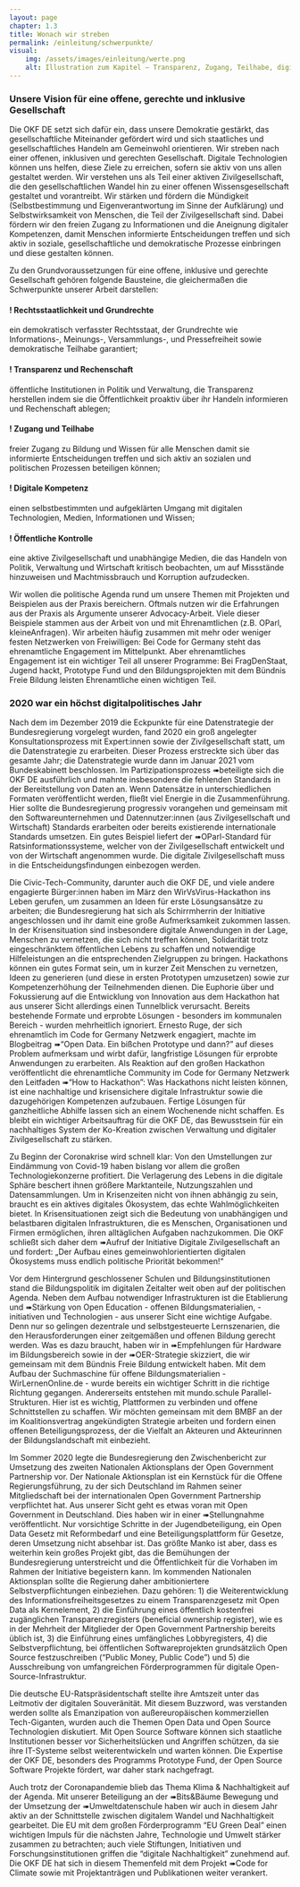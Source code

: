 ```yaml
---
layout: page
chapter: 1.3
title: Wonach wir streben
permalink: /einleitung/schwerpunkte/
visual:
    img: /assets/images/einleitung/werte.png
    alt: Illustration zum Kapitel – Transparenz, Zugang, Teilhabe, digitale Kompetenz, öffentliche Kontrolle
---
```


### Unsere Vision für eine offene, gerechte und inklusive Gesellschaft
Die OKF DE setzt sich dafür ein, dass unsere Demokratie gestärkt, das gesellschaftliche Miteinander gefördert wird und sich staatliches und gesellschaftliches Handeln am Gemeinwohl orientieren. Wir streben nach einer offenen, inklusiven und gerechten Gesellschaft. Digitale Technologien können uns helfen, diese Ziele zu erreichen, sofern sie aktiv von uns allen gestaltet werden. Wir verstehen uns als Teil einer aktiven Zivilgesellschaft, die den gesellschaftlichen Wandel hin zu einer offenen Wissensgesellschaft gestaltet und vorantreibt. Wir stärken und fördern die Mündigkeit (Selbstbestimmung und Eigenverantwortung im Sinne der Aufklärung) und Selbstwirksamkeit von Menschen, die Teil der Zivilgesellschaft sind. Dabei fördern wir den freien Zugang zu Informationen und die Aneignung digitaler Kompetenzen, damit Menschen informierte Entscheidungen treffen und sich aktiv in soziale, gesellschaftliche und demokratische Prozesse einbringen und diese gestalten können. 

Zu den Grundvoraussetzungen für eine offene, inklusive und gerechte Gesellschaft gehören folgende Bausteine, die gleichermaßen die Schwerpunkte unserer Arbeit darstellen: 
<br>

#### ! Rechtsstaatlichkeit und Grundrechte
ein demokratisch verfasster Rechtsstaat, der Grundrechte wie Informations-, Meinungs-, Versammlungs-, und Pressefreiheit sowie demokratische Teilhabe garantiert;

#### ! Transparenz und Rechenschaft
öffentliche Institutionen in Politik und Verwaltung, die Transparenz herstellen indem sie die Öffentlichkeit proaktiv über ihr Handeln informieren und Rechenschaft ablegen;

#### ! Zugang und Teilhabe
freier Zugang zu Bildung und Wissen für alle Menschen damit sie informierte Entscheidungen treffen und sich aktiv an sozialen und politischen Prozessen beteiligen können;

#### ! Digitale Kompetenz
einen selbstbestimmten und aufgeklärten Umgang mit digitalen Technologien, Medien, Informationen und Wissen;

#### ! Öffentliche Kontrolle
eine aktive Zivilgesellschaft und unabhängige Medien, die das Handeln von Politik, Verwaltung und Wirtschaft kritisch beobachten, um auf Missstände hinzuweisen und Machtmissbrauch und Korruption aufzudecken.
<br>

Wir wollen die politische Agenda rund um unsere Themen mit Projekten und Beispielen aus der Praxis bereichern. Oftmals nutzen wir die Erfahrungen aus der Praxis als Argumente unserer Advocacy-Arbeit. Viele dieser Beispiele stammen aus der Arbeit von und mit Ehrenamtlichen (z.B. OParl, kleineAnfragen). Wir arbeiten häufig zusammen mit mehr oder weniger festen Netzwerken von Freiwilligen: Bei Code for Germany steht das ehrenamtliche Engagement im Mittelpunkt. Aber ehrenamtliches Engagement ist ein wichtiger Teil all unserer Programme: Bei FragDenStaat, Jugend hackt, Prototype Fund und den Bildungsprojekten mit dem Bündnis Freie Bildung leisten Ehrenamtliche einen wichtigen Teil. 

### 2020 war ein höchst digitalpolitisches Jahr
Nach dem im Dezember 2019 die Eckpunkte für eine Datenstrategie der Bundesregierung vorgelegt wurden, fand 2020 ein groß angelegter Konsultationsprozess mit Expert:innen sowie der Zivilgesellschaft statt, um die Datenstrategie zu erarbeiten. Dieser Prozess erstreckte sich über das gesamte Jahr; die Datenstrategie wurde dann im Januar 2021 vom Bundeskabinett beschlossen. Im Partizipationsprozess ➠beteiligte sich die OKF DE ausführlich und mahnte insbesondere die fehlenden Standards in der Bereitstellung von Daten an. Wenn Datensätze in unterschiedlichen Formaten veröffentlicht werden, fließt viel Energie in die Zusammenführung. Hier sollte die Bundesregierung progressiv vorangehen und gemeinsam mit den Softwareunternehmen und Datennutzer:innen (aus Zivilgesellschaft und Wirtschaft) Standards erarbeiten oder bereits existierende internationale Standards umsetzen. Ein gutes Beispiel liefert der ➠OParl-Standard für Ratsinformationssysteme, welcher von der Zivilgesellschaft entwickelt und von der Wirtschaft angenommen wurde. Die digitale Zivilgesellschaft muss in die Entscheidungsfindungen einbezogen werden.

Die Civic-Tech-Community, darunter auch die OKF DE, und viele andere engagierte Bürger:innen haben im März den WirVsVirus-Hackathon ins Leben gerufen, um zusammen an Ideen für erste Lösungsansätze zu arbeiten; die Bundesregierung hat sich als Schirrmherrin der Initiative angeschlossen und ihr damit eine große Aufmerksamkeit zukommen lassen. In der Krisensituation sind insbesondere digitale Anwendungen in der Lage, Menschen zu vernetzen, die sich nicht treffen können, Solidarität trotz eingeschränktem öffentlichen Lebens zu schaffen und notwendige Hilfeleistungen an die entsprechenden Zielgruppen zu bringen. Hackathons können ein gutes Format sein, um in kurzer Zeit Menschen zu vernetzen, Ideen zu generieren (und diese in ersten Prototypen umzusetzen) sowie zur Kompetenzerhöhung der Teilnehmenden dienen. Die Euphorie über und Fokussierung auf die Entwicklung von Innovation aus dem Hackathon hat aus unserer Sicht allerdings einen Tunnelblick verursacht. Bereits bestehende Formate und erprobte Lösungen - besonders im kommunalen Bereich - wurden mehrheitlich ignoriert. Ernesto Ruge, der sich ehrenamtlich im Code for Germany Netzwerk engagiert, machte im Blogbeitrag ➠“Open Data. Ein bißchen Prototype und dann?” auf dieses Problem aufmerksam und wirbt dafür, langfristige Lösungen für erprobte Anwendungen zu erarbeiten. Als Reaktion auf den großen Hackathon veröffentlicht die ehrenamtliche Community im Code for Germany Netzwerk den Leitfaden ➠“How to Hackathon”: Was Hackathons nicht leisten können, ist eine nachhaltige und krisensichere digitale Infrastruktur sowie die dazugehörigen Kompetenzen aufzubauen. Fertige Lösungen für ganzheitliche Abhilfe lassen sich an einem Wochenende nicht schaffen. Es bleibt ein wichtiger Arbeitsauftrag für die OKF DE, das Bewusstsein für ein nachhaltiges System der Ko-Kreation zwischen Verwaltung und digitaler Zivilgesellschaft zu stärken. 

Zu Beginn der Coronakrise wird schnell klar: Von den Umstellungen zur Eindämmung von Covid-19 haben bislang vor allem die großen Technologiekonzerne profitiert. Die Verlagerung des Lebens in die digitale Sphäre beschert ihnen größere Marktanteile, Nutzungszahlen und Datensammlungen. Um in Krisenzeiten nicht von ihnen abhängig zu sein, braucht es ein aktives digitales Ökosystem, das echte Wahlmöglichkeiten bietet. In Krisensituationen zeigt sich die Bedeutung von unabhängigen und belastbaren digitalen Infrastrukturen, die es Menschen, Organisationen und Firmen ermöglichen, ihren alltäglichen Aufgaben nachzukommen. Die OKF schließt sich daher dem ➠Aufruf der Initiative Digitale Zivilgesellschaft an und fordert: „Der Aufbau eines gemeinwohlorientierten digitalen Ökosystems muss endlich politische Priorität bekommen!“

Vor dem Hintergrund geschlossener Schulen und Bildungsinstitutionen stand die Bildungspolitik im digitalen Zeitalter weit oben auf der politischen Agenda. Neben dem Aufbau notwendiger Infrastrukturen ist die Etablierung und ➠Stärkung von Open Education - offenen Bildungsmaterialien, -initiativen und Technologien - aus unserer Sicht eine wichtige Aufgabe. Denn nur so gelingen dezentrale und selbstgesteuerte Lernszenarien, die den Herausforderungen einer zeitgemäßen und offenen Bildung gerecht werden. Was es dazu braucht, haben wir in ➠Empfehlungen für Hardware im Bildungsbereich sowie in der ➠OER-Strategie skizziert, die wir gemeinsam mit dem Bündnis Freie Bildung entwickelt haben. Mit dem Aufbau der Suchmaschine für offene Bildungsmaterialien - WirLernenOnline.de - wurde bereits ein wichtiger Schritt in die richtige Richtung gegangen. Andererseits entstehen mit mundo.schule Parallel-Strukturen. Hier ist es wichtig, Plattformen zu verbinden und offene Schnittstellen zu schaffen. Wir möchten gemeinsam mit dem BMBF an der im Koalitionsvertrag angekündigten Strategie arbeiten und fordern einen offenen Beteiligungsprozess, der die Vielfalt an Akteuren und Akteurinnen der Bildungslandschaft mit einbezieht.

Im Sommer 2020 legte die Bundesregierung den Zwischenbericht zur Umsetzung des zweiten Nationalen Aktionsplans der Open Government Partnership vor. Der Nationale Aktionsplan ist ein Kernstück für die Offene Regierungsführung, zu der sich Deutschland im Rahmen seiner Mitgliedschaft bei der internationalen Open Government Partnership verpflichtet hat.  Aus unserer Sicht geht es etwas voran mit Open Government in Deutschland. Dies haben wir in einer ➠Stellungnahme veröffentlicht. Nur vorsichtige Schritte in der Jugendbeteiligung, ein Open Data Gesetz mit Reformbedarf und eine Beteiligungsplattform für Gesetze, deren Umsetzung nicht absehbar ist. Das größte Manko ist aber, dass es weiterhin kein großes Projekt gibt, das die Bemühungen der Bundesregierung unterstreicht und die Öffentlichkeit für die Vorhaben im Rahmen der Initiative begeistern kann. Im kommenden Nationalen Aktionsplan sollte die Regierung daher ambitioniertere Selbstverpflichtungen einbeziehen. Dazu gehören: 1) die Weiterentwicklung des Informationsfreiheitsgesetzes zu einem Transparenzgesetz mit Open Data als Kernelement, 2) die Einführung eines öffentlich kostenfrei zugänglichen Transparenzregisters (beneficial ownership register), wie es in der Mehrheit der Mitglieder der Open Government Partnership bereits üblich ist, 3) die Einführung eines umfängliches Lobbyregisters, 4) die Selbstverpflichtung, bei öffentlichen Softwareprojekten grundsätzlich Open Source festzuschreiben (“Public Money, Public Code”) und 5) die Ausschreibung von umfangreichen Förderprogrammen für digitale Open-Source-Infrastruktur.

Die deutsche EU-Ratspräsidentschaft stellte ihre Amtszeit unter das Leitmotiv der digitalen Souveränität. Mit diesem Buzzword, was verstanden werden sollte als Emanzipation von außereuropäischen kommerziellen Tech-Giganten, wurden auch die Themen Open Data und Open Source Technologien diskutiert. Mit Open Source Software können sich staatliche Institutionen besser vor Sicherheitslücken und Angriffen schützen, da sie ihre IT-Systeme selbst weiterentwickeln und warten können. Die Expertise der OKF DE, besonders des Programms Prototype Fund, der Open Source Software Projekte fördert, war daher stark nachgefragt. 

Auch trotz der Coronapandemie blieb das Thema Klima & Nachhaltigkeit auf der Agenda. Mit unserer Beteiligung an der ➠Bits&Bäume Bewegung und der Umsetzung der ➠Umweltdatenschule haben wir auch in diesem Jahr aktiv an der Schnittstelle zwischen digitalem Wandel und Nachhaltigkeit gearbeitet. Die EU mit dem großen Förderprogramm “EU Green Deal” einen wichtigen Impuls für die nächsten Jahre, Technologie und Umwelt stärker zusammen zu betrachten; auch viele Stiftungen, Initiativen und Forschungsinstitutionen griffen die “digitale Nachhaltigkeit” zunehmend auf. Die OKF DE hat sich in diesem Themenfeld mit dem Projekt ➠Code for Climate sowie mit Projektanträgen und Publikationen weiter verankert.


